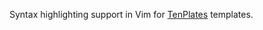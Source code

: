 Syntax highlighting support in Vim for
[TenPlates](https://github.com/frankiebaffa/tenplates) templates.
